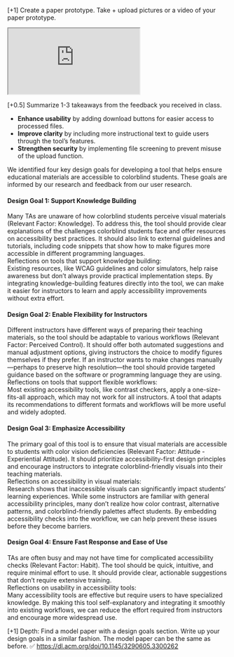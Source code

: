 [+1] Create a paper prototype. Take + upload pictures or a video of your paper prototype.

<iframe src="https://embed.figma.com/design/66YLf7nN2Ez0BIp0FIVnY4/Color-Vision-Accessibility-Tool?embed-host=figma-embed-docs"></iframe>

[+0.5] Summarize 1-3 takeaways from the feedback you received in class.
- **Enhance usability** by adding download buttons for easier access to processed files.  
- **Improve clarity** by including more instructional text to guide users through the tool’s features.  
- **Strengthen security** by implementing file screening to prevent misuse of the upload function.





We identified four key design goals for developing a tool that helps ensure educational materials are accessible to colorblind students. These goals are informed by our research and feedback from our user research.

#### Design Goal 1: Support Knowledge Building

Many TAs are unaware of how colorblind students perceive visual materials (Relevant Factor: Knowledge). To address this, the tool should provide clear explanations of the challenges colorblind students face and offer resources on accessibility best practices. It should also link to external guidelines and tutorials, including code snippets that show how to make figures more accessible in different programming languages.  
Reflections on tools that support knowledge building:  
Existing resources, like WCAG guidelines and color simulators, help raise awareness but don’t always provide practical implementation steps. By integrating knowledge-building features directly into the tool, we can make it easier for instructors to learn and apply accessibility improvements without extra effort.

#### Design Goal 2: Enable Flexibility for Instructors

Different instructors have different ways of preparing their teaching materials, so the tool should be adaptable to various workflows (Relevant Factor: Perceived Control). It should offer both automated suggestions and manual adjustment options, giving instructors the choice to modify figures themselves if they prefer. If an instructor wants to make changes manually—perhaps to preserve high resolution—the tool should provide targeted guidance based on the software or programming language they are using.  
Reflections on tools that support flexible workflows:  
Most existing accessibility tools, like contrast checkers, apply a one-size-fits-all approach, which may not work for all instructors. A tool that adapts its recommendations to different formats and workflows will be more useful and widely adopted.

#### Design Goal 3: Emphasize Accessibility

The primary goal of this tool is to ensure that visual materials are accessible to students with color vision deficiencies (Relevant Factor: Attitude \- Experiential Attitude). It should prioritize accessibility-first design principles and encourage instructors to integrate colorblind-friendly visuals into their teaching materials.  
Reflections on accessibility in visual materials:  
Research shows that inaccessible visuals can significantly impact students’ learning experiences. While some instructors are familiar with general accessibility principles, many don’t realize how color contrast, alternative patterns, and colorblind-friendly palettes affect students. By embedding accessibility checks into the workflow, we can help prevent these issues before they become barriers.

#### Design Goal 4: Ensure Fast Response and Ease of Use

TAs are often busy and may not have time for complicated accessibility checks (Relevant Factor: Habit). The tool should be quick, intuitive, and require minimal effort to use. It should provide clear, actionable suggestions that don’t require extensive training.  
Reflections on usability in accessibility tools:  
Many accessibility tools are effective but require users to have specialized knowledge. By making this tool self-explanatory and integrating it smoothly into existing workflows, we can reduce the effort required from instructors and encourage more widespread use.


[+1] Depth: Find a model paper with a design goals section. Write up your design goals in a similar fashion. The model paper can be the same as before. ✅
https://dl.acm.org/doi/10.1145/3290605.3300262 